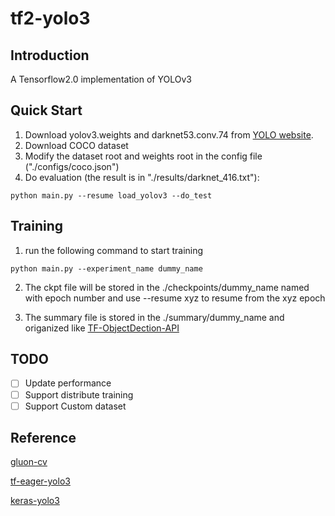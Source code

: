 # tf2-yolo3 

## Introduction
A Tensorflow2.0 implementation of YOLOv3

## Quick Start 
1. Download yolov3.weights and darknet53.conv.74 from [YOLO website](http://pjreddie.com/darknet/yolo/).
2. Download COCO dataset
3. Modify the dataset root and weights root in the config file ("./configs/coco.json")
4. Do evaluation (the result is in "./results/darknet_416.txt"):
```
python main.py --resume load_yolov3 --do_test
```

## Training
1. run the following command to start training
```
python main.py --experiment_name dummy_name
```


2. The ckpt file will be stored in the ./checkpoints/dummy_name named with epoch number and use --resume xyz to resume from the xyz epoch

3. The summary file is stored in the  ./summary/dummy_name and origanized like [TF-ObjectDection-API](https://github.com/tensorflow/models/tree/master/research/object_detection)



## TODO
- [ ] Update performance
- [ ] Support distribute training
- [ ] Support Custom dataset  

## Reference
[gluon-cv](https://github.com/dmlc/gluon-cv)

[tf-eager-yolo3](https://github.com/penny4860/tf-eager-yolo3)

[keras-yolo3](https://github.com/qqwweee/keras-yolo3)
